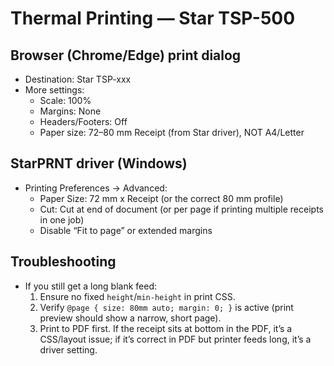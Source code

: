# Thermal Printing — Star TSP-500

## Browser (Chrome/Edge) print dialog
- Destination: Star TSP-xxx
- More settings:
  - Scale: 100%
  - Margins: None
  - Headers/Footers: Off
  - Paper size: 72–80 mm Receipt (from Star driver), NOT A4/Letter

## StarPRNT driver (Windows)
- Printing Preferences → Advanced:
  - Paper Size: 72 mm x Receipt (or the correct 80 mm profile)
  - Cut: Cut at end of document (or per page if printing multiple receipts in one job)
  - Disable “Fit to page” or extended margins

## Troubleshooting
- If you still get a long blank feed:
  1) Ensure no fixed `height`/`min-height` in print CSS.
  2) Verify `@page { size: 80mm auto; margin: 0; }` is active (print preview should show a narrow, short page).
  3) Print to PDF first. If the receipt sits at bottom in the PDF, it’s a CSS/layout issue; if it’s correct in PDF but printer feeds long, it’s a driver setting.


